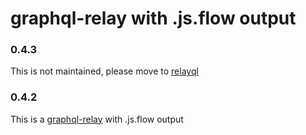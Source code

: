 # graphql-relay with .js.flow output

### 0.4.3
This is not maintained, please move to [relayql](https://github.com/iamchenxin/relayql)

### 0.4.2
This is a [graphql-relay](https://github.com/graphql/graphql-relay-js) with .js.flow output
